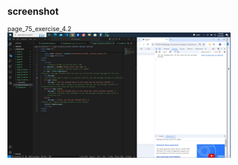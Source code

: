 ## screenshot
page_75_exercise_4.2
![output/input](../page_75_exercise_4.2/screenshot/Screenshot%20(22).png)